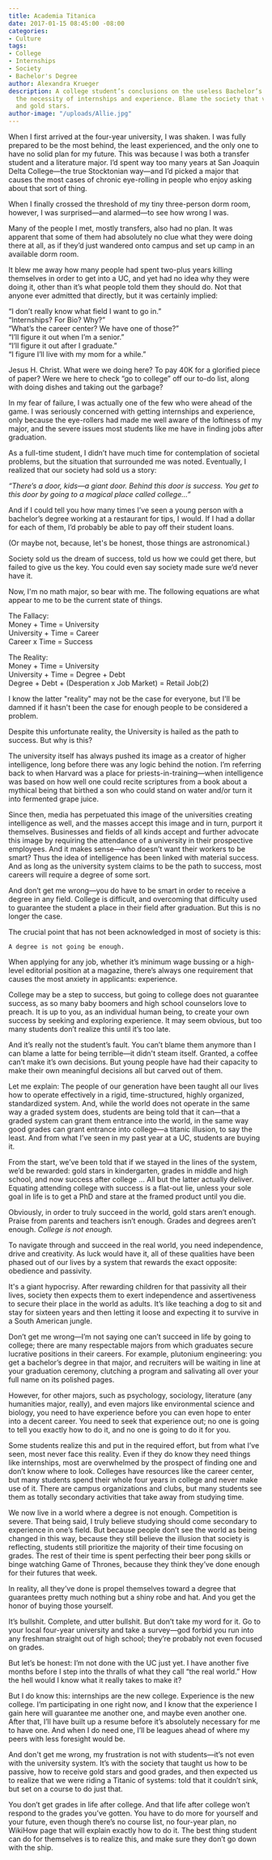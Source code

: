 ```yaml
---
title: Academia Titanica
date: 2017-01-15 08:45:00 -08:00
categories:
- Culture
tags:
- College
- Internships
- Society
- Bachelor's Degree
author: Alexandra Krueger
description: A college student’s conclusions on the useless Bachelor’s degree and
  the necessity of internships and experience. Blame the society that values grades
  and gold stars.
author-image: "/uploads/Allie.jpg"
---
```


When I first arrived at the four-year university, I was shaken. I was fully prepared to be the most behind, the least experienced, and the only one to have no solid plan for my future. This was because I was both a transfer student and a literature major. I’d spent way too many years at San Joaquin Delta College—the true Stocktonian way—and I’d picked a major that causes the most cases of chronic eye-rolling in people who enjoy asking about that sort of thing.

When I finally crossed the threshold of my tiny three-person dorm room, however, I was surprised—and alarmed—to see how wrong I was. 

Many of the people I met, mostly transfers, also had no plan. It was apparent that some of them had absolutely no clue what they were doing there at all, as if they’d just wandered onto campus and set up camp in an available dorm room.  

It blew me away how many people had spent two-plus years killing themselves in order to get into a UC, and yet had no idea why they were doing it, other than it’s what people told them they should do. Not that anyone ever admitted that directly, but it was certainly implied:
 
“I don’t really know what field I want to go in.”  
“Internships? For Bio? Why?”  
“What’s the career center? We have one of those?”  
“I’ll figure it out when I’m a senior.”  
“I’ll figure it out after I graduate.”   
“I figure I’ll live with my mom for a while.”  
	
Jesus H. Christ. What were we doing here? To pay 40K for a glorified piece of paper? Were we here to check “go to college” off our to-do list, along with doing dishes and taking out the garbage?

In my fear of failure, I was actually one of the few who were ahead of the game. I was seriously concerned with getting internships and experience, only because the eye-rollers had made me well aware of the loftiness of my major, and the severe issues most students like me have in finding jobs after graduation. 
 
As a full-time student, I didn’t have much time for contemplation of societal problems, but the situation that surrounded me was noted. Eventually, I realized that our society had sold us a story: 

*“There’s a door, kids—a giant door. Behind this door is success. You get to this door by going to a magical place called college…”*

And if I could tell you how many times I’ve seen a young person with a bachelor’s  degree working at a restaurant for tips, I would. If I had a dollar for each of them, I’d probably be able to pay off their student loans.  

(Or maybe not, because, let's be honest, those things are astronomical.) 

Society sold us the dream of success, told us how we could get there, but failed to give us the key. You could even say society made sure we’d never have it. 

Now, I'm no math major, so bear with me. The following equations are what appear to me to be the current state of things. 

The Fallacy:  
Money + Time = University  
University + Time = Career  
Career x Time = Success  

The Reality:   
Money + Time = University  
University + Time = Degree + Debt  
Degree + Debt + (Desperation x Job Market) = Retail Job(2)  

I know the latter "reality" may not be the case for everyone, but I'll be damned if it hasn't been the case for enough people to be considered a problem. 

Despite this unfortunate reality, the University is hailed as the path to success. But why is this?
 
The university itself has always pushed its image as a creator of higher intelligence, long before there was any logic behind the notion. I’m referring back to when Harvard was a place for priests-in-training—when intelligence was based on how well one could recite scriptures from a book about a mythical being that birthed a son who could stand on water and/or turn it into fermented grape juice. 

Since then, media has perpetuated this image of the universities creating intelligence as well, and the masses accept this image and in turn, purport it themselves. Businesses and fields of all kinds accept and further advocate this image by requiring the attendance of a university in their prospective employees. And it makes sense—who doesn’t want their workers to be smart? Thus the idea of intelligence has been linked with material success. And as long as the university system claims to be the path to success, most careers will require a degree of some sort. 

And don’t get me wrong—you do have to be smart in order to receive a degree in any field. College is difficult, and overcoming that difficulty used to guarantee the student a place in their field after graduation. But this is no longer the case. 

The crucial point that has not been acknowledged in most of society is this: 

	A degree is not going be enough. 
	
When applying for any job, whether it’s minimum wage bussing or a high-level editorial position at a magazine, there’s always one requirement that causes the most anxiety in applicants: experience. 

College may be a step to success, but going to college does not guarantee success, as so many baby boomers and high school counselors love to preach. It is up to you, as an individual human being, to create your own success by seeking and exploring experience. It may seem obvious, but too many students don’t realize this until it’s too late.

And it’s really not the student’s fault. You can’t blame them anymore than I can blame a latte for being terrible—it didn't steam itself. Granted, a coffee can’t make it’s own decisions. But young people have had their capacity to make their own meaningful decisions all but carved out of them. 

Let me explain: The people of our generation have been taught all our lives how to operate effectively in a rigid, time-structured, highly organized, standardized system. And, while the world does not operate in the same way a graded system does, students are being told that it can—that a graded system can grant them entrance into the world, in the same way good grades can grant entrance into college—a titanic illusion, to say the least. And from what I’ve seen in my past year at a UC, students are buying it.

From the start, we’ve been told that if we stayed in the lines of the system, we’d be rewarded: gold stars in kindergarten, grades in middle and high school, and now success after college … All but the latter actually deliver. Equating attending college with success is a flat-out lie, unless your sole goal in life is to get a PhD and stare at the framed product until you die.

Obviously, in order to truly succeed in the world, gold stars aren’t enough. Praise from parents and teachers isn’t enough. Grades and degrees aren’t enough. *College is not enough.*

To navigate through and succeed in the real world, you need independence, drive and creativity. As luck would have it, all of these qualities have been phased out of our lives by a system that rewards the exact opposite: obedience and passivity.

It's a giant hypocrisy. After rewarding children for that passivity all their lives, society then expects them to exert independence and assertiveness to secure their place in the world as adults. It’s like teaching a dog to sit and stay for sixteen years and then letting it loose and expecting it to survive in a South American jungle. 

Don’t get me wrong—I’m not saying one can’t succeed in life by going to college; there are many respectable majors from which graduates secure lucrative positions in their careers. For example, plutonium engineering: you get a bachelor’s degree in that major, and recruiters will be waiting in line at your graduation ceremony, clutching a program and salivating all over your full name on its polished pages. 

However, for other majors, such as psychology, sociology, literature (any humanities major, really), and even majors like environmental science and biology, you need to have experience before you can even hope to enter into a decent career. You need to seek that experience out; no one is going to tell you exactly how to do it, and no one is going to do it for you.

Some students realize this and put in the required effort, but from what I’ve seen, most never face this reality. Even if they do know they need things like internships, most are overwhelmed by the prospect of finding one and don’t know where to look. Colleges have resources like the career center, but many students spend their whole four years in college and never make use of it. There are campus organizations and clubs, but many students see them as totally secondary activities that take away from studying time. 

We now live in a world where a degree is not enough. Competition is severe. That being said, I truly believe studying should come secondary to experience in one’s field. But because people don’t see the world as being changed in this way, because they still believe the illusion that society is reflecting, students still prioritize the majority of their time focusing on grades. The rest of their time is spent perfecting their beer pong skills or binge watching Game of Thrones, because they think they’ve done enough for their futures that week.
 
In reality, all they’ve done is propel themselves toward a degree that guarantees pretty much nothing but a shiny robe and hat. And you get the honor of buying those yourself. 

It’s bullshit. Complete, and utter bullshit. But don’t take my word for it. Go to your local four-year university and take a survey—god forbid you run into any freshman straight out of high school; they’re probably not even focused on grades.

But let’s be honest: I’m not done with the UC just yet. I have another five months before I step into the thralls of what they call “the real world.” How the hell would I know what it really takes to make it? 

But I do know this: internships are the new college. Experience is the new college. I’m participating in one right now, and I know that the experience I gain here will guarantee me another one, and maybe even another one. After that, I’ll have built up a resume before it’s absolutely necessary for me to have one. And when I do need one, I’ll be leagues ahead of where my peers with less foresight would be. 

And don't get me wrong, my frustration is not with students—it’s not even with the university system. It’s with the society that taught us how to be passive, how to receive gold stars and good grades, and then expected us to realize that we were riding a Titanic of systems: told that it couldn’t sink, but set on a course to do just that. 

You don’t get grades in life after college. And that life after college won’t respond to the grades you’ve gotten. You have to do more for yourself and your future, even though there’s no course list, no four-year plan, no WikiHow page that will explain exactly how to do it. The best thing student can do for themselves is to realize this, and make sure they don’t go down with the ship. 
